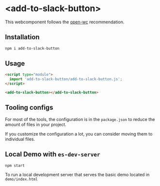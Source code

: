 # \<add-to-slack-button>

This webcomponent follows the [open-wc](https://github.com/open-wc/open-wc) recommendation.

## Installation
```bash
npm i add-to-slack-button
```

## Usage
```html
<script type="module">
  import 'add-to-slack-button/add-to-slack-button.js';
</script>

<add-to-slack-button></add-to-slack-button>
```



## Tooling configs

For most of the tools, the configuration is in the `package.json` to reduce the amount of files in your project.

If you customize the configuration a lot, you can consider moving them to individual files.

## Local Demo with `es-dev-server`
```bash
npm start
```
To run a local development server that serves the basic demo located in `demo/index.html`

